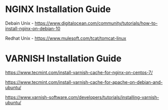 # NGINX Installation Guide 

Debain Unix - https://www.digitalocean.com/community/tutorials/how-to-install-nginx-on-debian-10

Redhat Unix - https://www.mulesoft.com/tcat/tomcat-linux

# VARNISH Installation Guide 

https://www.tecmint.com/install-varnish-cache-for-nginx-on-centos-7/

https://www.tecmint.com/install-varnish-cache-for-apache-on-debian-and-ubuntu/

https://www.varnish-software.com/developers/tutorials/installing-varnish-ubuntu/
